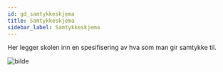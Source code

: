 ```yaml
---
id: gd_samtykkeskjema
title: Samtykkeskjema
sidebar_label: Samtykkeskjema
---
```


Her legger skolen inn en spesifisering av hva som man gir samtykke til.

![bilde](https://user-images.githubusercontent.com/80097133/194491999-a9f5fe30-8136-484d-b0eb-efb9408decc5.png)
